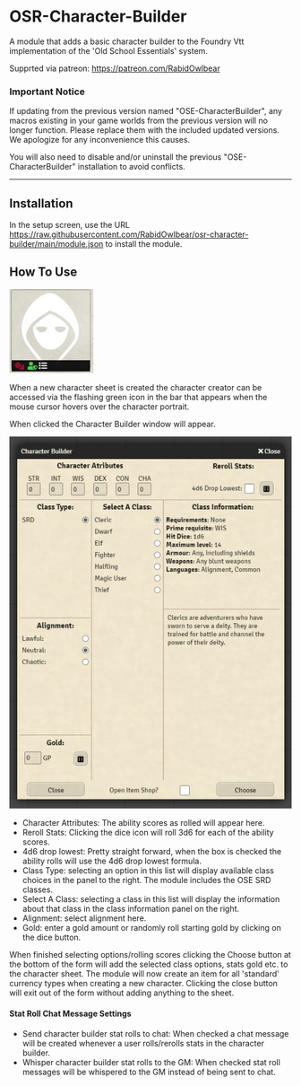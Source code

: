 # OSR-Character-Builder


A module that adds a basic character builder to the Foundry Vtt implementation of the 'Old School Essentials' system.

Supprted via patreon: https://patreon.com/RabidOwlbear

### Important Notice

If updating from the previous version named "OSE-CharacterBuilder", any macros existing in your game worlds from the previous version will no longer function. Please replace them with the included updated versions. We apologize for any inconvenience this causes.

You will also need to disable and/or uninstall the previous "OSE-CharacterBuilder" installation to avoid conflicts.

---
## Installation

In the setup screen, use the URL https://raw.githubusercontent.com/RabidOwlbear/osr-character-builder/main/module.json to install the module.

## How To Use
![icon](./assets/img/charBuilderIcon.jpg)

When a new character sheet is created the character creator can be accessed via the flashing green icon in the bar that appears when the mouse cursor hovers over the character portrait.

When clicked the Character Builder window will appear.


![charBuilder](./assets/img/charBuilder.jpg)

- Character Attributes: The ability scores as rolled will appear here.
- Reroll Stats: Clicking the dice icon will roll 3d6 for each of the ability scores.
- 4d6 drop lowest: Pretty straight forward, when the box is checked the ability rolls will use the 4d6 drop lowest formula.
- Class Type: selecting an option in this list will display available class choices in the panel to the right. The module includes the OSE SRD classes.
- Select A Class: selecting a class in this list will display the information about that class in the class information panel on the right.
- Alignment: select alignment here.
- Gold: enter a gold amount or randomly roll starting gold by clicking on the dice button.

When finished selecting options/rolling scores clicking the Choose button at the bottom of the form will add the selected class options, stats gold etc. to the character sheet.
The module will now create an item for all 'standard' currency types when creating a new character.
Clicking the close button will exit out of the form without adding anything to the sheet.

#### Stat Roll Chat Message Settings
- Send character builder stat rolls to chat: When checked a chat message will be created whenever a user rolls/rerolls stats in the character builder.
- Whisper character builder stat rolls to the GM: When checked stat roll messages will be whispered to the GM instead of being sent to chat.
